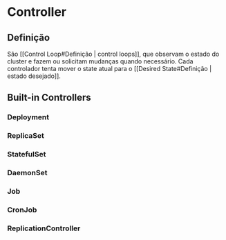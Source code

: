 # Controller

## Definição
São [[Control Loop#Definição | control loops]], que observam o estado do cluster e fazem ou solicitam mudanças quando necessário. Cada controlador tenta mover o state atual para o [[Desired State#Definição | estado desejado]].

## Built-in Controllers

### Deployment

### ReplicaSet

### StatefulSet

### DaemonSet

### Job

### CronJob

### ReplicationController